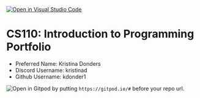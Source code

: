 [![Open in Visual Studio Code](https://classroom.github.com/assets/open-in-vscode-c66648af7eb3fe8bc4f294546bfd86ef473780cde1dea487d3c4ff354943c9ae.svg)](https://classroom.github.com/online_ide?assignment_repo_id=9875786&assignment_repo_type=AssignmentRepo)
# CS110: Introduction to Programming Portfolio

- Preferred Name: Kristina Donders
- Discord Username: kristinad
- Github Username: kdonder1

![Open in Gitpod](https://gitpod.io/button/open-in-gitpod.svg) by putting `https://gitpod.io/#` before your repo url.
